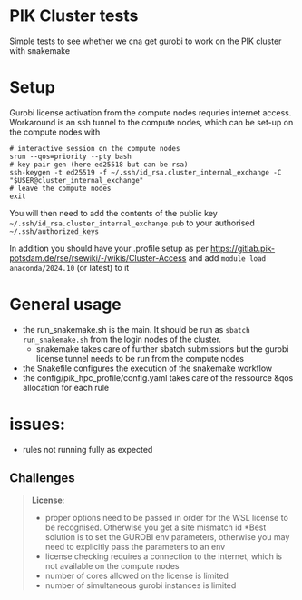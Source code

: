 # PIK Cluster tests

Simple tests to see whether we cna get gurobi to work on the PIK cluster with snakemake

# Setup

Gurobi license activation from the compute nodes requries internet access. Workaround is an ssh tunnel to the compute nodes, which can be set-up on the compute nodes with
```
# interactive session on the compute nodes
srun --qos=priority --pty bash
# key pair gen (here ed25518 but can be rsa)
ssh-keygen -t ed25519 -f ~/.ssh/id_rsa.cluster_internal_exchange -C "$USER@cluster_internal_exchange"
# leave the compute nodes
exit
```
You will then need to add the contents of the public key `~/.ssh/id_rsa.cluster_internal_exchange.pub` to your authorised `~/.ssh/authorized_keys`

In addition you should have your .profile setup as per https://gitlab.pik-potsdam.de/rse/rsewiki/-/wikis/Cluster-Access
and add `module load anaconda/2024.10` (or latest) to it 

# General usage
- the run_snakemake.sh is the main. It should be run as `sbatch run_snakemake.sh` from the login nodes of the cluster.
    - snakemake takes care of further sbatch submissions but the gurobi license tunnel needs to be run from the compute nodes
- the Snakefile configures the execution of the snakemake workflow
- the config/pik_hpc_profile/config.yaml takes care of the ressource &qos allocation for each rule

# issues:
- rules not running fully as expected
  
## Challenges

> **License**: 
> - proper options need to be passed in order for the WSL license to be recognised. Otherwise you get a site mismatch id
> *Best solution is to set the GUROBI env parameters, otherwise you may need to explicitly pass the parameters to an env
> - license checking requires a connection to the internet, which is not available on the compute nodes
> - number of cores allowed on the license is limited
> - number of simultaneous gurobi instances is limited
